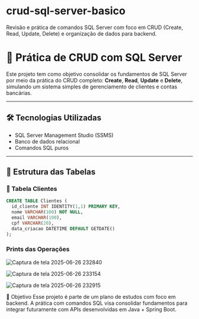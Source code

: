 # crud-sql-server-basico
Revisão e prática de comandos SQL Server com foco em CRUD (Create, Read, Update, Delete) e organização de dados para backend.

# 🧠 Prática de CRUD com SQL Server

Este projeto tem como objetivo consolidar os fundamentos de SQL Server por meio da prática do CRUD completo: **Create**, **Read**, **Update** e **Delete**, simulando um sistema simples de gerenciamento de clientes e contas bancárias.

---

## 🛠️ Tecnologias Utilizadas

- SQL Server Management Studio (SSMS)
- Banco de dados relacional
- Comandos SQL puros

---

## 🧩 Estrutura das Tabelas

### 📄 Tabela Clientes
```sql
CREATE TABLE Clientes (
  id_cliente INT IDENTITY(1,1) PRIMARY KEY,
  nome VARCHAR(100) NOT NULL,
  email VARCHAR(100),
  cpf VARCHAR(20),
  data_criacao DATETIME DEFAULT GETDATE()
);

```
### Prints das Operações
![Captura de tela 2025-06-26 232840](https://github.com/user-attachments/assets/5471e76f-db2c-49b0-8f31-675ffa7a9af7)

![Captura de tela 2025-06-26 233154](https://github.com/user-attachments/assets/68698c34-c9f5-4937-aa2a-c4f530733b80)

![Captura de tela 2025-06-26 232915](https://github.com/user-attachments/assets/31e9785f-bb22-49ce-9309-5ed5e28cd673)

🎯 Objetivo
Esse projeto é parte de um plano de estudos com foco em backend. A prática com comandos SQL visa consolidar fundamentos para integrar futuramente com APIs desenvolvidas em Java + Spring Boot.


